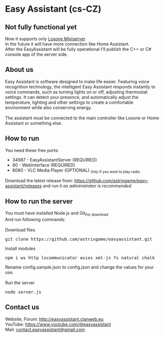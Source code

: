 # Easy Assistant (cs-CZ)
<h2>Not fully functional yet</h2>Now it supports only <a href="https://www.loxone.com/">Loxone Miniserver</a><br>
In the future it will have more connection like Home Assistant.<br>
After the EasyAssistant will be fully operational I'll publish the C++ or C# console app of the server side.
<h2>About us</h2>
Easy Assistant is software designed to make life easier. Featuring voice recognition technology, the intelligent Easy Assistant responds instantly to voice commands, such as turning lights on or off, adjusting thermostat settings. It can detect your presence, and automatically adjust the temperature, lighting and other settings to create a comfortable environment while also conserving energy.<br><br>The assistant must be connected to the main controller like Loxone or Home Assistant or something else.

<h2>How to run</h2>
You need these free ports: <ul><li>34987 - EasyAssistantServer (REQUIRED)</li><li>80 - WebInterface (REQUIRED)</li><li>8080 - VLC Media Player (OPTIONAL) <sub>Only if you want to play radio.</sub></li></ul>
Download the latest release from: <a href="https://github.com/astrixgame/easy-assistant/releases">https://github.com/astrixgame/easy-assistant/releases</a> and run it <i>as administrator is recommended</i>
<h2>How to run the server</h2>
You must have installed Node.js and Git<sub>For download</sub><br>
And run following commands:<br><br>
Download files
<pre>git clone https://github.com/astrixgame/easyassistant.git</pre>
Install modules
<pre>npm i ws http lxcommunicator axios xml-js fs natural chalk</pre>
Rename config.sample.json to config.json and change the values for your use.<br><br>
Run the server
<pre>node server.js</pre>
<h2>Contact us</h2>
Website, Forum: <a href="http://easyassistant.clanweb.eu/home/">http://easyassistant.clanweb.eu</a><br>
YouTube: <a href="https://www.youtube.com/@easyassistant">https://www.youtube.com/@easyassistant</a><br>
Mail: <a href="mailto:contact.easyassistant@gmail.com">contact.easyassistant@gmail.com</a>
